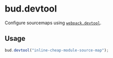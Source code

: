 # bud.devtool

Configure sourcemaps using [`webpack.devtool`](https://webpack.js.org/configuration/devtool/).

## Usage

```js
bud.devtool("inline-cheap-module-source-map");
```
